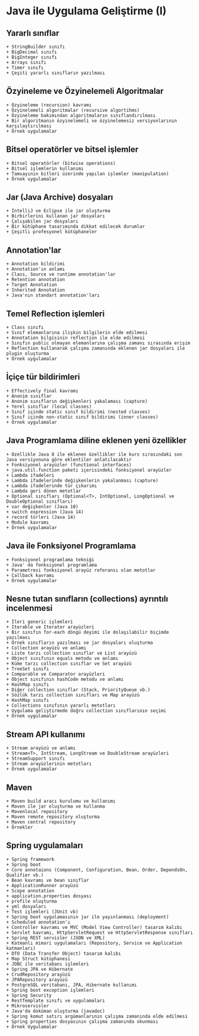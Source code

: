 # Java ile Uygulama Geliştirme (I)

## Yararlı sınıflar
    + StringBuilder sınıfı
    + BigDecimal sınıfı
    + BigInteger sınıfı
    + Arrays sınıfı
    + Timer sınıfı
    + Çeşiti yararlı sınıfların yazılması

## Özyineleme ve Özyinelemeli Algoritmalar
    + Özyineleme (recursion) kavramı
    + Özyinelemeli algoritmalar (recursive algortihms)
    + Özyineleme bakımından algoritmaların sınıflandırılması
    + Bir algoritmanın özyinelemeli ve özyinelemesiz versiyonlarının karşılaştırılması
    + Örnek uygulamalar

## Bitsel operatörler ve bitsel işlemler
    + Bitsel operatörler (bitwise operations)
    + Bitsel işlemlerin kullanımı 
    + Tamsayının bitleri üzerinde yapılan işlemler (manipulation)
    + Örnek uygulamalar

## Jar (Java Archive) dosyaları
    + IntelliJ ve Eclipse ile jar oluşturma
    + Birbirlerini kullanan jar dosyaları
    + Çalışabilen jar dosyaları
    + Bir kütüphane tasarımında dikkat edilecek durumlar
    + Çeşitli profesyonel kütüphaneler

## Annotation'lar
    + Annotation bildirimi
    + Annotation'ın anlamı
    + Class, Source ve runtime annotation'lar
    + Retention annotation
    + Target Annotation
    + Inherited Annotation
    + Java'nın standart annotation'ları

## Temel Reflection işlemleri
    + Class sınıfı 
    + Sınıf elemanlarına ilişkin bilgilerin elde edilmesi
    + Annotation bilgisinin reflection ile elde edilmesi
    + Sınıfın public olmayan elemanlarına çalışma zamanı sırasında erişim
    + Reflection kullanarak çalışma zamanında eklenen jar dosyaları ile plugin oluşturma
    + Örnek uygulamalar

## İçiçe tür bildirimleri
    + Effectively final kavramı
    + Anonim sınıflar
    + Anonim sınıfların değişkenleri yakalaması (capture)
    + Yerel sınıflar (local classes)
    + Sınıf içinde static sınıf bildirimi (nested classes)
    + Sınıf içinde non-static sınıf bildirimi (inner classes)
    + Örnek uygulamalar

## Java Programlama diline eklenen yeni özellikler
    + Özellikle Java 8 ile eklenen özellikler ile kurs sırasındaki son Java versiyonuna göre eklentiler anlatılacaktır
    + Fonksiyonel arayüzler (functional interfaces)
    + java.util.function paketi içerisindeki fonksiyonel arayüzler
    + Lambda ifadeleri
    + Lambda ifadelerinde değişkenlerin yakalanması (capture)
    + Lambda ifadelerinde tür çıkarımı
    + Lambda geri dönen metotlar
    + Optional sınıfları (Optional<T>, IntOptional, LongOptional ve DoubleOptional sınıfları)
    + var değişkenler (Java 10)
    + switch expression (Java 14)
    + record türleri (Java 14)
    + Module kavramı
    + Örnek uygulamalar

## Java ile Fonksiyonel Programlama
    + Fonksiyonel programlama tekniği 
    + Java' da fonksiyonel programlama
    + Parametresi fonksiyonel arayüz referansı olan metotlar
    + Callback kavramı
    + Örnek uygulamalar

## Nesne tutan sınıfların (collections) ayrıntılı incelenmesi
    + İleri generic işlemleri
    + Iterable ve Iterator arayüzleri
    + Bir sınıfın for-each döngü deyimi ile dolaşılabilir biçimde yazılması
    + Örnek sınıfların yazılması ve jar dosyaları oluşturma
    + Collection arayüzü ve anlamı
    + Liste tarzı collection sınıflar ve List arayüzü
    + Object sınıfının equals metodu ve anlamı
    + Küme tarzı collection sınıflar ve Set arayüzü
    + TreeSet sınıfı
    + Comparable ve Comparator arayüzleri
    + Object sınıfının hashCode metodu ve anlamı
    + HashMap sınıfı
    + Diğer collection sınıflar (Stack, PriorityQueue vb.)
    + Sözlük tarzı collection sınıfları ve Map arayüzü
    + HashMap sınıfı
    + Collections sınıfının yararlı metotları
    + Uygulama geliştirmede doğru collection sınıflarının seçimi
    + Örnek uygulamalar

## Stream API kullanımı
    + Stream arayüzü ve anlamı
    + Stream<T>, IntStream, LongStream ve DoubleStream arayüzleri
    + StreamSupport sınıfı
    + Stream arayüzlerinin metotları
    + Örnek uygulamalar

## Maven 
    + Maven build aracı kurulumu ve kullanımı
    + Maven ile jar oluşturma ve kullanma
    + Mavenlocal repository
    + Maven remote repository oluşturma
    + Maven central repository
    + Örnekler

## Spring uygulamaları
    + Spring framework
    + Spring boot
    + Core annotaions (Component, Configuration, Bean, Order, DependsOn, Qualifier vb.)
    + Bean kavramı ve bean sınıflar
    + ApplicationRunner arayüzü
    + Scope annotation
    + application.properties dosyası
    + profile oluşturma
    + yml dosyaları
    + Test işlemleri (JUnit vb)
    + Spring boot uygulamasının jar ile yayınlanması (deployment)
    + Scheduled annotation'ı
    + Controller kavramı ve MVC (Model View Controller) tasarım kalıbı
    + Servlet kavramı, HttpServletRequest ve HttpServletResponse sınıfları
    + Spring REST servisler (JSON ve XML)
    + Katmanlı mimari uygulamaları (Repository, Service ve Application katmanları)
    + DTO (Data Transfer Object) tasarım kalıbı
    + Map Struct kütüphanesi
    + JDBC ile veritabanı işlemleri
    + Spring JPA ve Hibernate
    + CrudRepository arayüzü
    + JPARepository arayüzü
    + PostgreSQL veritabanı, JPA, Hibernate kullanımı
    + Spring boot exception işlemleri
    + Spring Security 
    + RestTemplate sınıfı ve uygulamaları
    + Mikroservisler
    + Java'da doküman oluşturma (javadoc)
    + Spring komut satırı argümanlarının çalışma zamanında elde edilmesi
    + Spring properties dosyasının çalışma zamanında okunması
    + Örnek Uygulamalar

